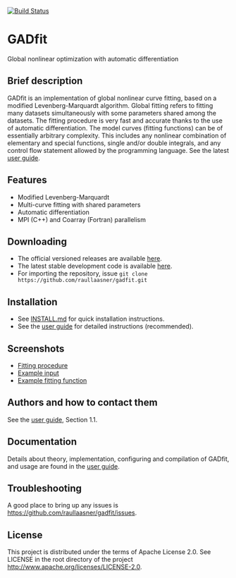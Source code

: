 [![Build Status](https://github.com/raullaasner/gadfit/workflows/main/badge.svg)](https://github.com/raullaasner/gadfit/actions)

GADfit
======

Global nonlinear optimization with automatic differentiation

Brief description
-----------------

GADfit is an implementation of global nonlinear curve fitting, based on a modified Levenberg-Marquardt algorithm. Global fitting refers to fitting many datasets simultaneously with some parameters shared among the datasets. The fitting procedure is very fast and accurate thanks to the use of automatic differentiation. The model curves (fitting functions) can be of essentially arbitrary complexity. This includes any nonlinear combination of elementary and special functions, single and/or double integrals, and any control flow statement allowed by the programming language. See the latest [user guide](https://raullaasner.github.io/gadfit/doc/user_guide/user_guide.pdf).

Features
--------

* Modified Levenberg-Marquardt
* Multi-curve fitting with shared parameters
* Automatic differentiation
* MPI (C++) and Coarray (Fortran) parallelism

Downloading
-----------

* The official versioned releases are available [here](https://github.com/raullaasner/gadfit/releases).
* The latest stable development code is available [here](https://github.com/raullaasner/gadfit/archive/master.zip).
* For importing the repository, issue `git clone https://github.com/raullaasner/gadfit.git`

Installation
------------

* See [INSTALL.md](https://github.com/raullaasner/gadfit/blob/master/INSTALL.md) for quick installation instructions.
* See the [user guide](https://raullaasner.github.io/gadfit/doc/user_guide/user_guide.pdf) for detailed instructions (recommended).

Screenshots
-----------

* [Fitting procedure](https://raullaasner.github.io/gadfit/screenshot1.png)
* [Example input](https://raullaasner.github.io/gadfit/screenshot2.png)
* [Example fitting function](https://raullaasner.github.io/gadfit/screenshot3.png)

Authors and how to contact them
-------------------------------

See the [user guide](https://raullaasner.github.io/gadfit/doc/user_guide/user_guide.pdf), Section 1.1.

Documentation
-------------

Details about theory, implementation, configuring and compilation of GADfit, and usage are found in the [user guide](https://raullaasner.github.io/gadfit/doc/user_guide/user_guide.pdf).

Troubleshooting
---------------

A good place to bring up any issues is https://github.com/raullaasner/gadfit/issues.

License
-------

This project is distributed under the terms of Apache License 2.0. See LICENSE in the root directory of the project http://www.apache.org/licenses/LICENSE-2.0.
